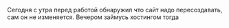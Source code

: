 Сегодня с утра перед работой обнаружил что сайт надо пересоздавать, сам он не изменяется. Вечером займусь хостингом тогда

